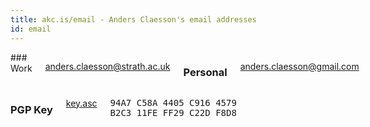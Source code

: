 ```yaml
---
title: akc.is/email - Anders Claesson's email addresses
id: email
---
```


<div class="five columns alpha">
### Work

[anders.claesson@strath.ac.uk](mailto:anders.claesson@strath.ac.uk)

### Personal

[anders.claesson@gmail.com](mailto:anders.claesson@gmail.com)

</div>
<div class="five columns omega">

### PGP Key

[key.asc](key.asc)

<pre class="fingerprint">
94A7 C58A 4405 C916 4579
B2C3 11FE FF29 C22D F8D8
</pre>
</div>
